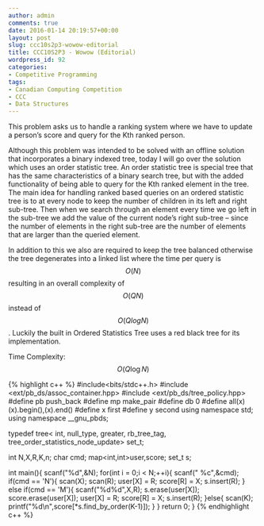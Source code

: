```yaml
---
author: admin
comments: true
date: 2016-01-14 20:19:57+00:00
layout: post
slug: ccc10s2p3-wowow-editorial
title: CCC10S2P3 - Wowow (Editorial)
wordpress_id: 92
categories:
- Competitive Programming
tags:
- Canadian Computing Competition
- CCC
- Data Structures
---
```


<script src='https://cdn.mathjax.org/mathjax/latest/MathJax.js?config=TeX-AMS-MML_HTMLorMML'></script>
This problem asks us to handle a ranking system where we have to update a person’s score and query for the Kth ranked person.

Although this problem was intended to be solved with an offline solution that incorporates a binary indexed tree, today I will go over the solution which uses an order statistic tree. An order statistic tree is special tree that has the same characteristics of a binary search tree, but with the added functionality of being able to query for the Kth ranked element in the tree. The main idea for handling ranked based queries on an ordered statistic tree is to at every node to keep the number of children in its left and right sub-tree. Then when we search through an element every time we go left in the sub-tree we add the value of the current node’s right sub-tree – since the number of elements in the right sub-tree are the number of elements that are larger than the queried element.

In addition to this we also are required to keep the tree balanced otherwise the tree degenerates into a linked list where the time per query is $$O(N)$$ resulting in an overall complexity of $$O(QN)$$ instead of $$O(Qlog{}N)$$. Luckily the built in Ordered Statistics Tree uses a red black tree for its implementation.



Time Complexity: $$O(Q\log{}N)$$

{% highlight c++ %}
#include<bits/stdc++.h>
#include <ext/pb_ds/assoc_container.hpp>
#include <ext/pb_ds/tree_policy.hpp>
#define pb push_back
#define mp make_pair
#define db 0
#define all(x)(x).begin(),(x).end()
#define x first
#define y second
using namespace std;
using namespace __gnu_pbds;

typedef tree<
  int,
  null_type,
  greater<int>,
  rb_tree_tag,
  tree_order_statistics_node_update>
set_t;

int N,X,R,K,n;
char cmd;
map<int,int>user,score;
set_t s;

int main(){
    scanf("%d",&N);
    for(int i = 0;i < N;++i){
      scanf(" %c",&cmd);
      if(cmd == 'N'){
        scan(X);
        scan(R);
        user[X] = R;
        score[R] = X;
        s.insert(R);
      }
      else if(cmd == 'M'){
        scanf("%d%d",X,R);
        s.erase(user[X]);
        score.erase(user[X]);
        user[X] = R;
        score[R] = X;
        s.insert(R);
      }else{
        scan(K);
        printf("%d\n",score[*s.find_by_order(K-1)]);
      }
    }
    return 0;
}
{% endhighlight c++ %}
